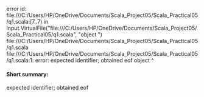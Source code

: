 error id: file:///C:/Users/HP/OneDrive/Documents/Scala_Project05/Scala_Practical05/q1.scala:[7..7) in Input.VirtualFile("file:///C:/Users/HP/OneDrive/Documents/Scala_Project05/Scala_Practical05/q1.scala", "object ")
file:///C:/Users/HP/OneDrive/Documents/Scala_Project05/Scala_Practical05/q1.scala
file:///C:/Users/HP/OneDrive/Documents/Scala_Project05/Scala_Practical05/q1.scala:1: error: expected identifier; obtained eof
object 
       ^
#### Short summary: 

expected identifier; obtained eof
